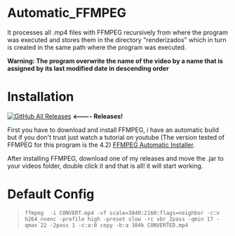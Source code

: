 # Automatic_FFMPEG
It processes all .mp4 files with FFMPEG recursively from where the program was executed and stores them in the directory "renderizados" which in turn is created in the same path where the program was executed.

**Warning: The program overwrite the name of the video by a name that is assigned by its last modified date in descending order**

# Installation
[![GitHub All Releases](https://img.shields.io/github/downloads/AntonioRG00/Automatic-FFMPEG-For-Rendering/total?color=blue)](https://github.com/AntonioRG00/Automatic_FFMPEG/releases)   **<---- Releases!**

First you have to download and install FFMPEG, i have an automatic build but if you don't trust just watch a tutorial on youtube (The version tested of FFMPEG for this program is the 4.2)
[FFMPEG Automatic Installer](http://www.mediafire.com/file/lx5dgdmxn0gcb9c/ffmpeg-4.2-setup.exe/file).

After installing FFMPEG, download one of my releases and move the .jar to your videos folder, double click it and that is all! it will start working.

# Default Config

> `ffmpeg  -i CONVERT.mp4 -vf scale=3840:2160:flags=neighbor -c:v h264_nvenc -profile high -preset slow -rc vbr_2pass -qmin 17 -qmax 22 -2pass 1 -c:a:0 copy -b:a 384k CONVERTED.mp4`

